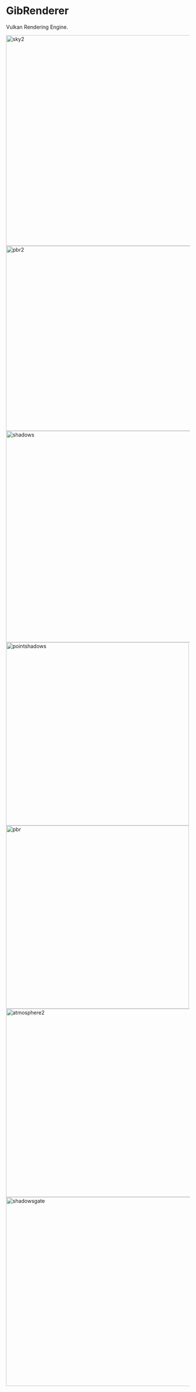 # GibRenderer

Vulkan Rendering Engine.

<img width="576" alt="sky2" src="https://user-images.githubusercontent.com/33635742/135962038-ea96173e-7ed1-4ef2-8e84-8e42fc7f052a.png">

<img width="506" alt="pbr2" src="https://user-images.githubusercontent.com/33635742/135962135-626289fe-2dde-47c2-b595-9e45724f5fd2.png">

<img width="578" alt="shadows" src="https://user-images.githubusercontent.com/33635742/135962166-1fb63583-24f2-4504-b8bd-dc4861d0c504.png">

<img width="501" alt="pointshadows" src="https://user-images.githubusercontent.com/33635742/135962220-44fc85bf-3095-44f0-813d-a9d06574e748.png">

<img width="501" alt="pbr" src="https://user-images.githubusercontent.com/33635742/135962616-374dbfa8-e8da-4612-a753-57f49ab50e3d.png">

<img width="515" alt="atmosphere2" src="https://user-images.githubusercontent.com/33635742/135963884-ecb1cfd2-55b6-4570-ae6a-1e9a163636ed.png">

<img width="517" alt="shadowsgate" src="https://user-images.githubusercontent.com/33635742/135963894-57e1a2ce-b5e3-431d-86a7-a1c60f0d1a45.png">
